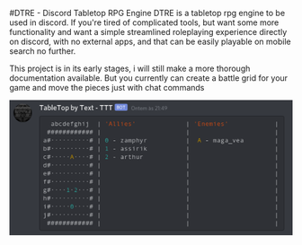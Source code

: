 #DTRE - Discord Tabletop RPG Engine
DTRE is a tabletop rpg engine to be used in discord. If you're tired of complicated tools, but want some more functionality and want a simple streamlined roleplaying experience directly on discord, with no external apps, and that can be easily playable on mobile search no further.

This project is in its early stages, i will still make a more thorough documentation available. But you currently can create a battle grid for your game and move the pieces just with chat commands

![battle grid example](screenshot_ttt.png)